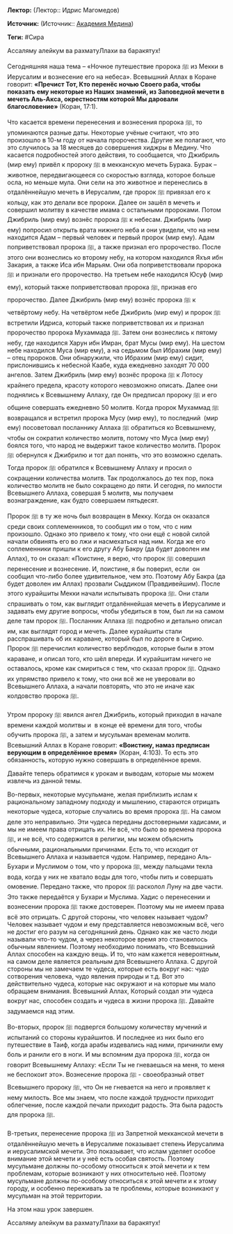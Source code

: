 **Лектор:** (Лектор:: Идрис Магомедов)

**Источник:** (Источник:: [Академия Медина](https://web.medinaschool.org/school/))

**Теги:** #Сира

Ассаляму алейкум ва рахматуЛлахи ва баракятух!


Сегодняшняя наша тема – «Ночное путешествие пророка ﷺ из Мекки в Иерусалим и вознесение его на небеса». Всевышний Аллах в Коране говорит: **«Пречист Тот, Кто перенёс ночью Своего раба, чтобы показать ему некоторые из Наших знамений, из Заповедной мечети в мечеть Аль-Акса, окрестностям которой Мы даровали благословение»** (Коран, 17:1).


Что касается времени перенесения и вознесения пророка ﷺ, то упоминаются разные даты. Некоторые учёные считают, что это произошло в 10-м году от начала пророчества. Другие же полагают, что это случилось за 18 месяцев до совершения хиджры в Медину. Что касается подробностей этого действия, то сообщается, что Джибриль (мир ему) привёл к пророку ﷺ в мекканскую мечеть Бурака. Бурак – животное, передвигающееся со скоростью взгляда, которое больше осла, но меньше мула. Они сели на это животное и перенеслись в отдалённейшую мечеть в Иерусалим, где пророк ﷺ привязал его к кольцу, как это делали все пророки. Далее он зашёл в мечеть и совершил молитву в качестве имама с остальными пророками. Потом Джибриль (мир ему) вознёс пророка ﷺ к небесам. Джибриль (мир ему) попросил открыть врата нижнего неба и они увидели, что на нем находится Адам – первый человек и первый пророк (мир ему). Адам поприветствовал пророка ﷺ, а также признал его пророчество. После этого они вознеслись ко второму небу, на котором находился Яхъя ибн Закария, а также Иса ибн Марьям. Они оба поприветствовали пророка ﷺ и признали его пророчество. На третьем небе находился Юсуф (мир ему), который также поприветствовал пророка ﷺ, признав его пророчество. Далее Джибриль (мир ему) вознёс пророка ﷺ к четвёртому небу. На четвёртом небе Джибриль (мир ему) и пророк ﷺ встретили Идриса, который также поприветствовал их и признал пророчество пророка Мухаммада ﷺ. Затем они вознеслись к пятому небу, где находился Харун ибн Имран, брат Мусы (мир ему). На шестом небе находился Муса (мир ему), а на седьмом был Ибрахим (мир ему) – отец пророков. Они обнаружили, что Ибрахим (мир ему) сидит, прислонившись к небесной Каабе, куда ежедневно заходят 70 000 ангелов. Затем Джибриль (мир ему) вознёс пророка ﷺ к Лотосу крайнего предела, красоту которого невозможно описать. Далее они поднялись к Всевышнему Аллаху, где Он предписал пророку ﷺ и его общине совершать ежедневно 50 молитв. Когда пророк Мухаммад ﷺ возвращался и встретил пророка Мусу (мир ему), то последний  (мир ему) посоветовал посланнику Аллаха ﷺ обратиться ко Всевышнему, чтобы он сократил количество молитв, потому что Муса (мир ему) боялся того, что народ не выдержит такое количество молитв. Пророк ﷺ обернулся к Джибрилю и тот дал понять, что это возможно сделать. Тогда пророк ﷺ обратился к Всевышнему Аллаху и просил о сокращении количества молитв. Так продолжалось до тех пор, пока количество молитв не было сокращено до пяти. И сегодня, по милости Всевышнего Аллаха, совершая 5 молитв, мы получаем вознаграждение, как будто совершаем пятьдесят.


Пророк ﷺ в ту же ночь был возвращен в Мекку. Когда он оказался среди своих соплеменников, то сообщил им о том, что с ним произошло. Однако это привело к тому, что они ещё с новой силой начали обвинять его во лжи и насмехаться над ним. Когда же его соплеменники пришли к его другу Абу Бакру (да будет доволен им Аллах), то он сказал: «Поистине, я верю, что пророк ﷺ совершил перенесение и вознесение. И, поистине, я бы поверил, если  он сообщил что-либо более удивительное, чем это. Поэтому Абу Бакра (да будет доволен им Аллах) прозвали Сыддиком (Правдивейшим). После этого курайшиты Мекки начали испытывать пророка ﷺ. Они стали спрашивать о том, как выглядит отдалённейшая мечеть в Иерусалиме и задавать ему другие вопросы, чтобы убедиться в том, был ли на самом деле там пророк ﷺ. Посланник Аллаха ﷺ подробно и детально описал им, как выглядят город и мечеть. Далее курайшиты стали расспрашивать об их караване, который был по дороге в Сирию. Пророк ﷺ перечислил количество верблюдов, которые были в этом караване, и описал того, кто шёл впереди. И курайшитам ничего не оставалось, кроме как смириться с тем, что сказал пророк ﷺ. Однако их упрямство привело к тому, что они всё же не уверовали во Всевышнего Аллаха, а начали повторять, что это не иначе как колдовство пророка ﷺ.


Утром пророку ﷺ явился ангел Джибриль, который приходил в начале времени каждой молитвы и  в конце её времени для того, чтобы обучить пророка ﷺ, а затем и мусульман временам молитв. Всевышний Аллах в Коране говорит: **«Воистину, намаз предписан верующим в определённое время»** (Коран, 4:103). То есть это обязанность, которую нужно совершать в определённое время.


Давайте теперь обратимся к урокам и выводам, которые мы можем извлечь из данной темы.


Во-первых, некоторые мусульмане, желая приблизить ислам к рациональному западному подходу и мышлению, стараются отрицать некоторые чудеса, которые случались во время пророка ﷺ. На самом деле это неправильно. Эти чудеса переданы достоверными хадисами, и мы не имеем права отрицать их. Не всё, что было во времена пророка ﷺ, и не всё, что содержится в религии, мы можем объяснить обычными, рациональными причинами. Есть то, что исходит от Всевышнего Аллаха и называется чудом. Например, передано Аль-Бухари и Муслимом о том, что у пророка ﷺ, между пальцами текла вода, когда у них не хватало воды для того, чтобы пить и совершать омовение. Передано также, что пророк ﷺ расколол Луну на две части. Это также передаётся у Бухари и Муслима. Хадис о перенесении и вознесении пророка ﷺ также достоверен. Поэтому мы не имеем права всё это отрицать. С другой стороны, что человек называет чудом? Человек называет чудом и ему представляется невозможным всё, чего не достиг его разум на сегодняшний день. Однако как же часто люди называли что-то чудом, а через некоторое время это становилось обычным явлением. Поэтому необходимо понимать, что Всевышний Аллах способен на каждую вещь. И то, что нам кажется невероятным, на самом деле является реальным для Всевышнего Аллаха. С другой стороны мы не замечаем те чудеса, которые есть вокруг нас: чудо сотворения человека, чудо явления природы и т.д. Вот это действительно чудеса, которые нас окружают и на которые мы мало обращаем внимания. Всевышний Аллах, Который создал эти чудеса вокруг нас, способен создать и чудеса в жизни пророка ﷺ. Давайте задумаемся над этим.


Во-вторых, пророк ﷺ подвергся большому количеству мучений и испытаний со стороны курайшитов. И последнее из них было его путешествие в Таиф, когда арабы издевались над ними, причинили ему боль и ранили его в ноги. И мы вспомним дуа пророка ﷺ, когда он говорит Всевышнему Аллаху: «Если Ты не гневаешься на меня, то меня не беспокоит это». Вознесение пророка ﷺ - своеобразный ответ Всевышнего пророку ﷺ, что Он не гневается на него и проявляет к нему милость. Все мы знаем, что после каждой трудности приходит облегчение, после каждой печали приходит радость. Эта была радость для пророка ﷺ.


В-третьих, перенесение пророка ﷺ из Запретной мекканской мечети в отдалённейшую мечеть в Иерусалиме показывает степень Иерусалима и иерусалимской мечети. Это показывает, что ислам уделяет особое внимание этой мечети и у неё есть особая святость. Поэтому мусульмане должны по-особому относиться к этой мечети и к тем проблемам, которые возникают у них относительно неё. Поэтому мусульмане должны по-особому относиться к этой мечети и к этому городу, и особенно переживать за те проблемы, которые возникают у мусульман на этой территории.


На этом наш урок завершен.


Ассаляму алейкум ва рахматуЛлахи ва баракятух!


 

